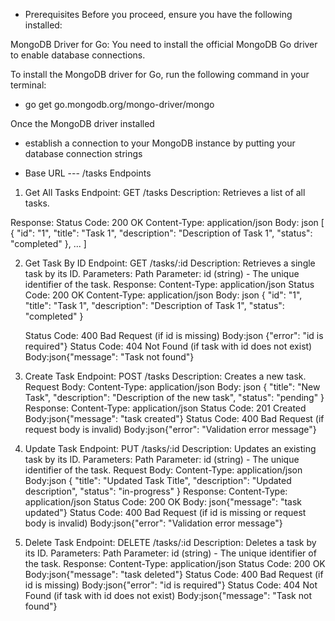 * Prerequisites
Before you proceed, ensure you have the following installed:

MongoDB Driver for Go: You need to install the official MongoDB Go driver to enable database connections.

To install the MongoDB driver for Go, run the following command in your terminal:

  * go get go.mongodb.org/mongo-driver/mongo

Once the MongoDB driver installed
* establish a  connection to your MongoDB instance by putting your database connection strings



- Base URL --- /tasks
Endpoints


1. Get All Tasks
Endpoint: GET /tasks
Description: Retrieves a list of all tasks.

Response: 
    Status Code: 200 OK
    Content-Type: application/json
    Body:   json
        [
        {
            "id": "1",
            "title": "Task 1",
            "description": "Description of Task 1",
            "status": "completed"
        },
        ...
        ]

2. Get Task By ID
Endpoint: GET /tasks/:id
Description: Retrieves a single task by its ID.
Parameters:
    Path Parameter: id (string) - The unique identifier of the task.
Response: 
    Content-Type: application/json
    Status Code: 200 OK
        Content-Type: application/json
        Body: json
        {
            "id": "1",
            "title": "Task 1",
            "description": "Description of Task 1",
            "status": "completed"
        }

    Status Code: 400 Bad Request (if id is missing)
        Body:json {"error": "id is required"}
    Status Code: 404 Not Found (if task with id does not exist)
        Body:json{"message": "Task not found"}

3. Create Task
Endpoint: POST /tasks
Description: Creates a new task.
Request Body:
    Content-Type: application/json
    Body: json
        {
        "title": "New Task",
        "description": "Description of the new task",
        "status": "pending"
        }
Response:
    Content-Type: application/json
    Status Code: 201 Created
        Body:json{"message": "task created"}
    Status Code: 400 Bad Request (if request body is invalid)
        Body:json{"error": "Validation error message"}

4. Update Task
Endpoint: PUT /tasks/:id
Description: Updates an existing task by its ID.
Parameters:
Path Parameter: id (string) - The unique identifier of the task.
Request Body:
    Content-Type: application/json
    Body:json
    {
        "title": "Updated Task Title",
        "description": "Updated description",
        "status": "in-progress"
    }
Response:
    Content-Type: application/json
    Status Code: 200 OK
        Body:
        json{"message": "task updated"}
    Status Code: 400 Bad Request (if id is missing or request body is invalid)
        Body:json{"error": "Validation error message"}

5. Delete Task
Endpoint: DELETE /tasks/:id
Description: Deletes a task by its ID.
Parameters:
    Path Parameter: id (string) - The unique identifier of the task.
Response:
    Content-Type: application/json
    Status Code: 200 OK
        Body:json{"message": "task deleted"}
    Status Code: 400 Bad Request (if id is missing)
        Body:json{"error": "id is required"}
    Status Code: 404 Not Found (if task with id does not exist)
        Body:json{"message": "Task not found"}
